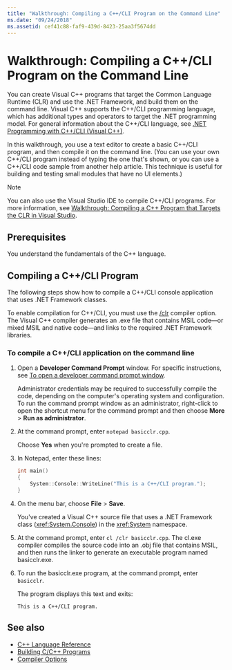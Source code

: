 ```yaml
---
title: "Walkthrough: Compiling a C++/CLI Program on the Command Line"
ms.date: "09/24/2018"
ms.assetid: cef41c88-faf9-439d-8423-25aa3f5674dd
---
```

# Walkthrough: Compiling a C++/CLI Program on the Command Line

You can create Visual C++ programs that target the Common Language Runtime (CLR) and use the .NET Framework, and build them on the command line. Visual C++ supports the C++/CLI programming language, which has additional types and operators to target the .NET programming model. For general information about the C++/CLI language, see [.NET Programming with C++/CLI (Visual C++)](../dotnet/dotnet-programming-with-cpp-cli-visual-cpp.md).

In this walkthrough, you use a text editor to create a basic C++/CLI program, and then compile it on the command line. (You can use your own C++/CLI program instead of typing the one that's shown, or you can use a C++/CLI code sample from another help article. This technique is useful for building and testing small modules that have no UI elements.)

> [!NOTE]
> You can also use the Visual Studio IDE to compile C++/CLI programs. For more information, see [Walkthrough: Compiling a C++ Program that Targets the CLR in Visual Studio](../ide/walkthrough-compiling-a-cpp-program-that-targets-the-clr-in-visual-studio.md).

## Prerequisites

You understand the fundamentals of the C++ language.

## Compiling a C++/CLI Program

The following steps show how to compile a C++/CLI console application that uses .NET Framework classes.

To enable compilation for C++/CLI, you must use the [/clr](../build/reference/clr-common-language-runtime-compilation.md) compiler option. The Visual C++ compiler generates an .exe file that contains MSIL code—or mixed MSIL and native code—and links to the required .NET Framework libraries.

### To compile a C++/CLI application on the command line

1. Open a **Developer Command Prompt** window. For specific instructions, see [To open a developer command prompt window](../build/building-on-the-command-line.md#developer_command_prompt).

   Administrator credentials may be required to successfully compile the code, depending on the computer's operating system and configuration. To run the command prompt window as an administrator, right-click to open the shortcut menu for the command prompt and then choose **More** > **Run as administrator**.

1. At the command prompt, enter `notepad basicclr.cpp`.

   Choose **Yes** when you're prompted to create a file.

1. In Notepad, enter these lines:

   ```cpp
   int main()
   {
       System::Console::WriteLine("This is a C++/CLI program.");
   }
   ```

1. On the menu bar, choose **File** > **Save**.

   You've created a Visual C++ source file that uses a .NET Framework class (<xref:System.Console>) in the <xref:System> namespace.

1. At the command prompt, enter `cl /clr basicclr.cpp`. The cl.exe compiler compiles the source code into an .obj file that contains MSIL, and then runs the linker to generate an executable program named basicclr.exe.

1. To run the basicclr.exe program, at the command prompt, enter `basicclr`.

   The program displays this text and exits:

   ```Output
   This is a C++/CLI program.
   ```

## See also

- [C++ Language Reference](../cpp/cpp-language-reference.md)
- [Building C/C++ Programs](../build/building-c-cpp-programs.md)
- [Compiler Options](../build/reference/compiler-options.md)
